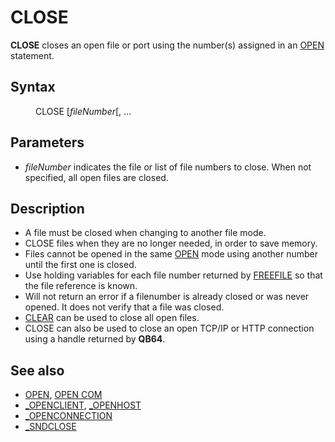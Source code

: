 <style>pre.codeide, pre.outputfixed, .outputcrt0 { background-color: #000 !important; color: #FFF !important; }</style><!DOCTYPE html>
<html class="client-nojs" dir="ltr" lang="en">
<head>
<title>CLOSE - QB64 Phoenix Edition Wiki</title>
</head>
<body class="mediawiki ltr sitedir-ltr mw-hide-empty-elt ns-0 ns-subject page-CLOSE rootpage-CLOSE skin-vector action-view skin-vector-legacy vector-feature-language-in-header-enabled vector-feature-language-in-main-page-header-disabled vector-feature-language-alert-in-sidebar-disabled vector-feature-sticky-header-disabled vector-feature-sticky-header-edit-disabled vector-feature-table-of-contents-disabled vector-feature-visual-enhancement-next-disabled">
<div class="mw-body" id="content" role="main">
<a id="top"></a>
<h1 class="firstHeading mw-first-heading" id="firstHeading"><span class="mw-page-title-main">CLOSE</span></h1>
<div class="vector-body" id="bodyContent">
<div class="mw-body-content mw-content-ltr" dir="ltr" id="mw-content-text" lang="en"><div class="mw-parser-output"><p><b>CLOSE</b> closes an open file or port using the number(s) assigned in an <a href="OPEN" title="OPEN">OPEN</a> statement.
</p>
<h2><span class="mw-headline" id="Syntax">Syntax</span></h2>
<dl><dd><a class="mw-selflink selflink">CLOSE</a> [<i>fileNumber</i>[, ...</dd></dl>
<p>
</p>
<h2><span class="mw-headline" id="Parameters">Parameters</span></h2>
<ul><li><i>fileNumber</i> indicates the file or list of file numbers to close. When not specified, all open files are closed.</li></ul>
<p>
</p>
<h2><span class="mw-headline" id="Description">Description</span></h2>
<ul><li>A file must be closed when changing to another file mode.</li>
<li><a class="mw-selflink selflink">CLOSE</a> files when they are no longer needed, in order to save memory.</li>
<li>Files cannot be opened in the same <a href="OPEN" title="OPEN">OPEN</a> mode using another number until the first one is closed.</li>
<li>Use holding variables for each file number returned by <a href="FREEFILE" title="FREEFILE">FREEFILE</a> so that the file reference is known.</li>
<li>Will not return an error if a filenumber is already closed or was never opened. It does not verify that a file was closed.</li>
<li><a href="CLEAR" title="CLEAR">CLEAR</a> can be used to close all open files.</li>
<li><a class="mw-selflink selflink">CLOSE</a> can also be used to close an open TCP/IP or HTTP connection using a handle returned by <b>QB64</b>.</li></ul>
<p>
</p>
<h2><span class="mw-headline" id="See_also">See also</span></h2>
<ul><li><a href="OPEN" title="OPEN">OPEN</a>, <a href="OPEN_COM" title="OPEN COM">OPEN COM</a></li>
<li><a href="OPENCLIENT" title="OPENCLIENT">_OPENCLIENT</a>, <a href="OPENHOST" title="OPENHOST">_OPENHOST</a></li>
<li><a href="OPENCONNECTION" title="OPENCONNECTION">_OPENCONNECTION</a></li>
<li><a href="SNDCLOSE" title="SNDCLOSE">_SNDCLOSE</a></li></ul>
<p>
</p>
<!-- 
NewPP limit report
Cached time: 20240714192358
Cache expiry: 86400
Reduced expiry: false
Complications: [show‐toc]
CPU time usage: 0.024 seconds
Real time usage: 0.033 seconds
Preprocessor visited node count: 23/1000000
Post‐expand include size: 612/2097152 bytes
Template argument size: 20/2097152 bytes
Highest expansion depth: 3/100
Expensive parser function count: 0/100
Unstrip recursion depth: 0/20
Unstrip post‐expand size: 0/5000000 bytes
-->
<!--
Transclusion expansion time report (%,ms,calls,template)
100.00%   15.740      1 -total
 20.49%    3.225      1 Template:PageDescription
 17.81%    2.804      1 Template:PageSeeAlso
 15.65%    2.463      1 Template:PageNavigation
 15.51%    2.441      1 Template:PageParameters
 14.12%    2.222      1 Template:PageSyntax
 11.91%    1.874      2 Template:Parameter
-->
<!-- Saved in parser cache with key qb64pnix_mw19894-mwmb_:pcache:idhash:306-0!canonical and timestamp 20240714192358 and revision id 6572.
 -->
</div>
</div>
</div>
</div>
</body>
</html>